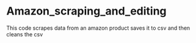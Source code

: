 # Amazon_scraping_and_editing
This code scrapes data from an amazon product saves it to csv and then cleans the csv
